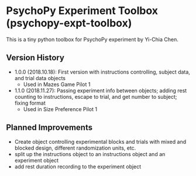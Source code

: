 # PsychoPy Experiment Toolbox (psychopy-expt-toolbox)

This is a tiny python toolbox for PsychoPy experiment by Yi-Chia Chen.

## Version History
- 1.0.0 (2018.10.18): First version with instructions controlling, subject data, and trial data objects
  - Used in Mazes Game Pilot 1
- 1.1.0 (2018.11.27): Passing experiment info between objects;
                      adding rest counting to instructions, escape to trial, and get number to subject;
                      fixing format
  - Used in Size Preference Pilot 1

## Planned Improvements
- Create object controlling experimental blocks and trials with mixed and blocked design, different randomization units, etc.
- split up the instructions object to an instructions object and an experiment object
- add rest duration recording to the experiment object
